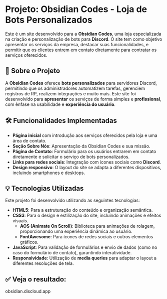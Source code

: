# Projeto: **Obsidian Codes - Loja de Bots Personalizados**
Este é um site desenvolvido para a **Obsidian Codes**, uma loja especializada na criação e personalização de bots para **Discord**. O site tem como objetivo apresentar os serviços da empresa, destacar suas funcionalidades, e permitir que os clientes entrem em contato diretamente para contratar os serviços oferecidos.

## 📖 Sobre o Projeto
A **Obsidian Codes** oferece **bots personalizados** para servidores Discord, permitindo que os administradores automatizem tarefas, gerenciem registros de RP, realizem integrações e muito mais. Este site foi desenvolvido para **apresentar** os serviços de forma simples e **profissional**, com ênfase na usabilidade e **experiência do usuário**.

## 🛠️ Funcionalidades Implementadas
- **Página inicial** com introdução aos serviços oferecidos pela loja e uma área de contato.
- **Seção Sobre Nós**: Apresentação da Obsidian Codes e sua missão.
- **Página de Contato**: Formulário para os usuários entrarem em contato diretamente e solicitar o serviço de bots personalizados.
- **Links para redes sociais**: Integração com ícones sociais como **Discord**.
- **Design responsivo**: O layout do site se adapta a diferentes dispositivos, incluindo smartphones e desktops.

## 💡 Tecnologias Utilizadas
Este projeto foi desenvolvido utilizando as seguintes tecnologias:

- **HTML5**: Para a estruturação do conteúdo e organização semântica.
- **CSS3**: Para o design e estilização do site, incluindo animações e efeitos visuais.
  - **AOS (Animate On Scroll)**: Biblioteca para animações de rolagem, proporcionando uma experiência dinâmica ao usuário.
  - **FontAwesome**: Para ícones de redes sociais e outros elementos gráficos.
- **JavaScript**: Para validação de formulários e envio de dados (como no caso do formulário de contato), garantindo interatividade.
- **Responsividade**: Utilização de **media queries** para adaptar o layout a diferentes resoluções de tela.

## ✅ Veja o resultado:
obsidian.discloud.app
